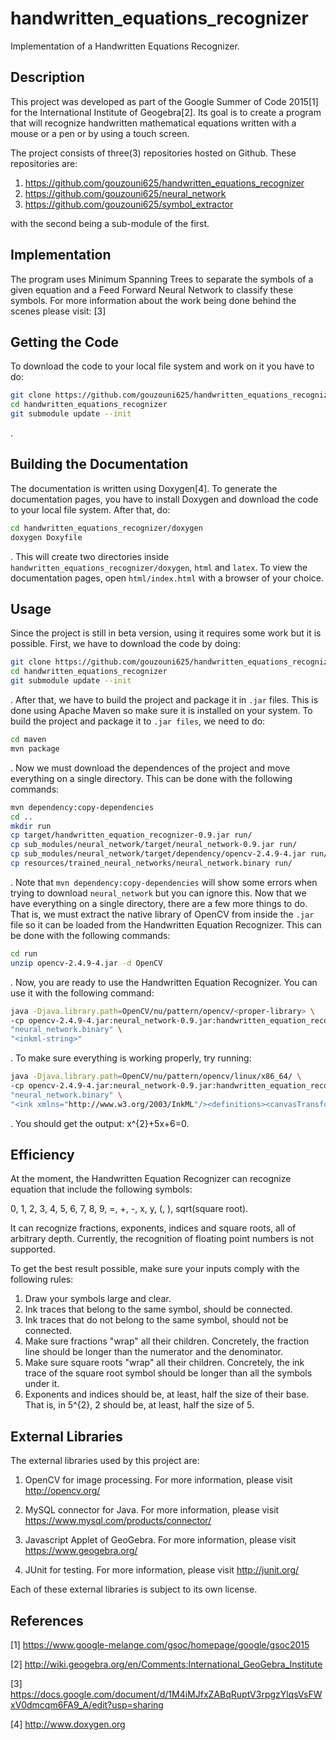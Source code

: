 # handwritten_equations_recognizer
Implementation of a Handwritten Equations Recognizer.

## Description
This project was developed as part of the Google Summer of Code 2015[1] for the
International Institute of Geogebra[2]. Its goal is to create a program that
will recognize handwritten mathematical equations written with a mouse or a pen
or by using a touch screen.

The project consists of three(3) repositories hosted on Github. These
repositories are:

1. https://github.com/gouzouni625/handwritten_equations_recognizer
2. https://github.com/gouzouni625/neural_network
3. https://github.com/gouzouni625/symbol_extractor

with the second being a sub-module of the first.

## Implementation
The program uses Minimum Spanning Trees to separate the symbols of a given
equation and a Feed Forward Neural Network to classify these symbols. For more
information about the work being done behind the scenes please visit: [3]

## Getting the Code
To download the code to your local file system and work on it you have to do:

```bash
git clone https://github.com/gouzouni625/handwritten_equations_recognizer.git
cd handwritten_equations_recognizer
git submodule update --init
```

.

## Building the Documentation
The documentation is written using Doxygen[4]. To generate the documentation
pages, you have to install Doxygen and download the code to your local file
system. After that, do:

```bash
cd handwritten_equations_recognizer/doxygen
doxygen Doxyfile
```

. This will create two directories inside
`handwritten_equations_recognizer/doxygen`, `html` and `latex`. To view the
documentation pages, open  `html/index.html` with a browser of your choice.

## Usage
Since the project is still in beta version, using it requires some work but it
is possible. First, we have to download the code by doing:

```bash
git clone https://github.com/gouzouni625/handwritten_equations_recognizer.git
cd handwritten_equations_recognizer
git submodule update --init
```

. After that, we have to build the project and package it in `.jar` files.
This is done using Apache Maven so make sure it is installed on your system.
To build the project and package it to `.jar files`, we need to do:

```bash
cd maven
mvn package
```

. Now we must download the dependences of the project and move everything on
a single directory. This can be done with the following commands:

```bash
mvn dependency:copy-dependencies
cd ..
mkdir run
cp target/handwritten_equation_recognizer-0.9.jar run/
cp sub_modules/neural_network/target/neural_network-0.9.jar run/
cp sub_modules/neural_network/target/dependency/opencv-2.4.9-4.jar run/
cp resources/trained_neural_networks/neural_network.binary run/
```

. Note that `mvn dependency:copy-dependencies` will show some errors when
trying to download `neural_network` but you can ignore this. Now that we have
everything on a single directory, there are a few more things to do. That is,
we must extract the native library of OpenCV from inside the `.jar` file so
it can be loaded from the Handwritten Equation Recognizer. This can be done
with the following commands:

```bash
cd run
unzip opencv-2.4.9-4.jar -d OpenCV
```

. Now, you are ready to use the Handwritten Equation Recognizer. You can use it
with the following command:

```bash
java -Djava.library.path=OpenCV/nu/pattern/opencv/<proper-library> \
-cp opencv-2.4.9-4.jar:neural_network-0.9.jar:handwritten_equation_recognizer-0.9.jar HandWrittenEquationRecognizer \
"neural_network.binary" \
"<inkml-string>"
```

. To make sure everything is working properly, try running:

```bash
java -Djava.library.path=OpenCV/nu/pattern/opencv/linux/x86_64/ \
-cp opencv-2.4.9-4.jar:neural_network-0.9.jar:handwritten_equation_recognizer-0.9.jar HandWrittenEquationRecognizer \
"neural_network.binary" \
"<ink xmlns="http://www.w3.org/2003/InkML"/><definitions><canvasTransform xml:id="canvasTransform1"><mapping type="affine"><affine>161.2538 -339.8977 0, 162.9998 -547.9897 0,</affine></mapping></canvasTransform><context xml:id="context1" canvasTransformRef="#canvasTransform1"/></definitions><annotation type="equationInTeX">$undefined$</annotation><traceGroup xml:id="traceGroup1" contextRef="#context1"><trace>0 3.1, 0.64 1.74, 0.86 1.3, 1.68 0.12, 1.82 -0.06, 1.82 0.04</trace><trace>1.98 3.02, 1.36 2.04, 0.5 1.1, -0.02 0.34, -0.12 0.28, -0.08 0.46</trace><trace>2.3 4.66, 2.52 4.88, 2.86 5.04, 3.1 5.04, 3.24 4.82, 3.22 4.3, 2.94 3.8, 2.72 3.6, 3.1 3.6, 3.52 3.6, 3.58 3.58, 3.52 3.54</trace><trace>4.86 3.48, 4.86 3.3, 4.76 2.2, 4.7 1.26, 4.72 1.02</trace><trace>4.44 1.9, 4.82 1.96, 5.2 1.98, 5.34 2.02</trace><trace>8.2 3.68, 7.9 3.74, 7.14 3.84, 6.78 3.72, 6.7 2.96, 6.7 2.34, 6.74 2.18, 6.84 2.2, 7.7 2.38, 8.74 2.4, 8.92 2.26, 8.8 1.8, 8.26 1.14, 7.72 0.9, 7.18 1, 6.9 1.14</trace><trace>9.46 3.26, 9.52 3.28, 10.46 2.04, 11.2 1.2, 11.5 0.98</trace><trace>11.24 3, 10.66 2.32, 10.02 1.52, 9.66 1.04, 9.62 0.94, 10 1.06</trace><trace>12.48 3.18, 12.48 3.02, 12.56 1.8, 12.64 1.26</trace><trace>11.86 2.12, 11.96 2.14, 12.82 2.14, 13.44 2.14, 13.56 2.16</trace><trace>15.72 3.78, 15.5 3.78, 14.78 3.04, 14.46 2.06, 14.52 1.18, 14.9 0.8, 15.54 0.8, 15.94 1.22, 15.96 1.54, 15.74 1.76, 15.12 1.94, 14.78 1.96</trace><trace>16.74 2.14, 16.9 2.16, 18.04 2.16, 18.92 2.16, 19.04 2.16</trace><trace>16.8 1.62, 16.86 1.6, 17.4 1.5, 18.2 1.48, 18.8 1.5, 18.92 1.58</trace><trace>20.28 2.72, 20 2.22, 20 1.52, 20.2 1.02, 20.42 0.84, 20.74 0.9, 21.08 1.32, 21.22 1.84, 21.14 2.38, 20.8 2.78, 20.42 2.84, 20.28 2.82</trace></traceGroup></ink>"
```

. You should get the output: x^{2}+5x+6=0.

## Efficiency
At the moment, the Handwritten Equation Recognizer can recognize equation that
include the following symbols:

0, 1, 2, 3, 4, 5, 6, 7, 8, 9, =, +, -, x, y, (, ), sqrt(square root).

It can recognize fractions, exponents, indices and square roots, all of
arbitrary depth. Currently, the recognition of floating point numbers is not
supported.

To get the best result possible, make sure your inputs comply with the
following rules:

1. Draw your symbols large and clear.
2. Ink traces that belong to the same symbol, should be connected.
3. Ink traces that do not belong to the same symbol, should not be connected.
4. Make sure fractions "wrap" all their children. Concretely, the fraction line
    should be longer than the numerator and the denominator.
5. Make sure square roots "wrap" all their children. Concretely, the ink trace
    of the square root symbol should be longer than all the symbols under it.
6. Exponents and indices should be, at least, half the size of their base.
     That is, in 5^{2}, 2 should be, at least, half the size of 5.

## External Libraries
The external libraries used by this project are:

1. OpenCV for image processing. For more information, please visit
   http://opencv.org/

2. MySQL connector for Java. For more information, please visit
   https://www.mysql.com/products/connector/

3. Javascript Applet of GeoGebra. For more information, please visit
   https://www.geogebra.org/

4. JUnit for testing. For more information, please visit
   http://junit.org/

Each of these external libraries is subject to its own license.

## References

[1] https://www.google-melange.com/gsoc/homepage/google/gsoc2015

[2] http://wiki.geogebra.org/en/Comments:International_GeoGebra_Institute

[3] https://docs.google.com/document/d/1M4iMJfxZABqRuptV3rpgzYlqsVsFWxV0dmcqm6FA9_A/edit?usp=sharing

[4] http://www.doxygen.org
